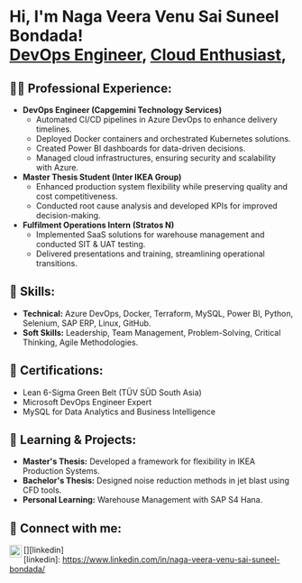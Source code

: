<h1>Hi, I'm Naga Veera Venu Sai Suneel Bondada! <br/>
<a href="https://github.com/">DevOps Engineer</a>, 
<a href="https://www.linkedin.com/in/naga-veera-venu-sai-suneel-bondada/">Cloud Enthusiast</a>, 

<h2>👨‍💻 Professional Experience:</h2>

- <b>DevOps Engineer (Capgemini Technology Services)</b>
  - Automated CI/CD pipelines in Azure DevOps to enhance delivery timelines.
  - Deployed Docker containers and orchestrated Kubernetes solutions.
  - Created Power BI dashboards for data-driven decisions.
  - Managed cloud infrastructures, ensuring security and scalability with Azure.
- <b>Master Thesis Student (Inter IKEA Group)</b>
  - Enhanced production system flexibility while preserving quality and cost competitiveness.
  - Conducted root cause analysis and developed KPIs for improved decision-making.
- <b>Fulfilment Operations Intern (Stratos N)</b>
  - Implemented SaaS solutions for warehouse management and conducted SIT & UAT testing.
  - Delivered presentations and training, streamlining operational transitions.

<h2>🔧 Skills:</h2>

- <b>Technical:</b> Azure DevOps, Docker, Terraform, MySQL, Power BI, Python, Selenium, SAP ERP, Linux, GitHub.
- <b>Soft Skills:</b> Leadership, Team Management, Problem-Solving, Critical Thinking, Agile Methodologies.

<h2>📜 Certifications:</h2>

- Lean 6-Sigma Green Belt (TÜV SÜD South Asia)
- Microsoft DevOps Engineer Expert
- MySQL for Data Analytics and Business Intelligence

<h2>🌱 Learning & Projects:</h2>

- <b>Master's Thesis:</b> Developed a framework for flexibility in IKEA Production Systems.
- <b>Bachelor's Thesis:</b> Designed noise reduction methods in jet blast using CFD tools.
- <b>Personal Learning:</b> Warehouse Management with SAP S4 Hana.

<h2> 🤳 Connect with me:</h2>

[<img align="left" alt="LinkedIn" width="22px" src="https://cdn.jsdelivr.net/npm/simple-icons@v3/icons/linkedin.svg" />][linkedin]  
[linkedin]: https://www.linkedin.com/in/naga-veera-venu-sai-suneel-bondada/
